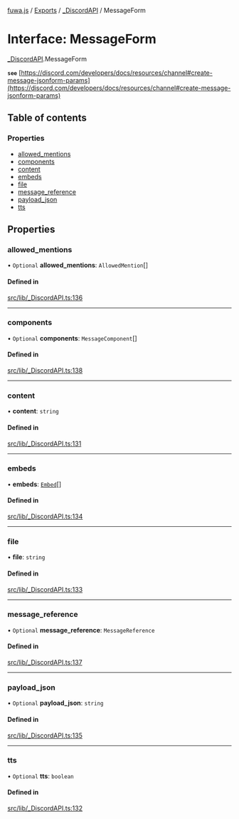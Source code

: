 [fuwa.js](../README.md) / [Exports](../modules.md) / [_DiscordAPI](../modules/_DiscordAPI.md) / MessageForm

# Interface: MessageForm

[_DiscordAPI](../modules/_DiscordAPI.md).MessageForm

**`see`** [https://discord.com/developers/docs/resources/channel#create-message-jsonform-params](https://discord.com/developers/docs/resources/channel#create-message-jsonform-params)

## Table of contents

### Properties

- [allowed_mentions](_DiscordAPI.MessageForm.md#allowed_mentions)
- [components](_DiscordAPI.MessageForm.md#components)
- [content](_DiscordAPI.MessageForm.md#content)
- [embeds](_DiscordAPI.MessageForm.md#embeds)
- [file](_DiscordAPI.MessageForm.md#file)
- [message_reference](_DiscordAPI.MessageForm.md#message_reference)
- [payload_json](_DiscordAPI.MessageForm.md#payload_json)
- [tts](_DiscordAPI.MessageForm.md#tts)

## Properties

### allowed\_mentions

• `Optional` **allowed\_mentions**: `AllowedMention`[]

#### Defined in

[src/lib/_DiscordAPI.ts:136](https://github.com/Fuwajs/Fuwa.js/blob/5bd8aa0/src/lib/_DiscordAPI.ts#L136)

___

### components

• `Optional` **components**: `MessageComponent`[]

#### Defined in

[src/lib/_DiscordAPI.ts:138](https://github.com/Fuwajs/Fuwa.js/blob/5bd8aa0/src/lib/_DiscordAPI.ts#L138)

___

### content

• **content**: `string`

#### Defined in

[src/lib/_DiscordAPI.ts:131](https://github.com/Fuwajs/Fuwa.js/blob/5bd8aa0/src/lib/_DiscordAPI.ts#L131)

___

### embeds

• **embeds**: [`Embed`](_DiscordAPI.Embed.md)[]

#### Defined in

[src/lib/_DiscordAPI.ts:134](https://github.com/Fuwajs/Fuwa.js/blob/5bd8aa0/src/lib/_DiscordAPI.ts#L134)

___

### file

• **file**: `string`

#### Defined in

[src/lib/_DiscordAPI.ts:133](https://github.com/Fuwajs/Fuwa.js/blob/5bd8aa0/src/lib/_DiscordAPI.ts#L133)

___

### message\_reference

• `Optional` **message\_reference**: `MessageReference`

#### Defined in

[src/lib/_DiscordAPI.ts:137](https://github.com/Fuwajs/Fuwa.js/blob/5bd8aa0/src/lib/_DiscordAPI.ts#L137)

___

### payload\_json

• `Optional` **payload\_json**: `string`

#### Defined in

[src/lib/_DiscordAPI.ts:135](https://github.com/Fuwajs/Fuwa.js/blob/5bd8aa0/src/lib/_DiscordAPI.ts#L135)

___

### tts

• `Optional` **tts**: `boolean`

#### Defined in

[src/lib/_DiscordAPI.ts:132](https://github.com/Fuwajs/Fuwa.js/blob/5bd8aa0/src/lib/_DiscordAPI.ts#L132)
